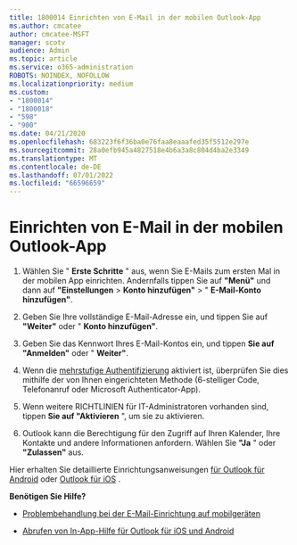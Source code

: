 ```yaml
---
title: 1800014 Einrichten von E-Mail in der mobilen Outlook-App
ms.author: cmcatee
author: cmcatee-MSFT
manager: scotv
audience: Admin
ms.topic: article
ms.service: o365-administration
ROBOTS: NOINDEX, NOFOLLOW
ms.localizationpriority: medium
ms.custom:
- "1800014"
- "1800018"
- "598"
- "900"
ms.date: 04/21/2020
ms.openlocfilehash: 683223f6f36ba0e76faa8eaaafed35f5512e297e
ms.sourcegitcommit: 28a0efb945a4827518e4b6a3a8c804d4ba2e3349
ms.translationtype: MT
ms.contentlocale: de-DE
ms.lasthandoff: 07/01/2022
ms.locfileid: "66596659"
---
```

# <a name="set-up-email-in-the-outlook-mobile-app"></a>Einrichten von E-Mail in der mobilen Outlook-App

1. Wählen Sie " **Erste Schritte** " aus, wenn Sie E-Mails zum ersten Mal in der mobilen App einrichten. Andernfalls tippen Sie auf **"Menü"** und dann auf **"Einstellungen** \> **Konto hinzufügen"** \> " **E-Mail-Konto hinzufügen"**.

2. Geben Sie Ihre vollständige E-Mail-Adresse ein, und tippen Sie auf **"Weiter"** oder " **Konto hinzufügen"**.

3. Geben Sie das Kennwort Ihres E-Mail-Kontos ein, und tippen **Sie auf "Anmelden"** oder " **Weiter"**.

4. Wenn die [mehrstufige Authentifizierung](https://docs.microsoft.com/microsoft-365/admin/security-and-compliance/set-up-multi-factor-authentication) aktiviert ist, überprüfen Sie dies mithilfe der von Ihnen eingerichteten Methode (6-stelliger Code, Telefonanruf oder Microsoft Authenticator-App).

5. Wenn weitere RICHTLINIEN für IT-Administratoren vorhanden sind, tippen **Sie auf "Aktivieren** ", um sie zu aktivieren.

6. Outlook kann die Berechtigung für den Zugriff auf Ihren Kalender, Ihre Kontakte und andere Informationen anfordern. Wählen Sie **"Ja** " oder **"Zulassen"** aus.

Hier erhalten Sie detaillierte Einrichtungsanweisungen [für Outlook für Android](https://support.microsoft.com/office/set-up-email-in-the-outlook-for-android-app-886db551-8dfa-4fd5-b835-f8e532091872) oder [Outlook für iOS](https://support.microsoft.com/office/set-up-an-outlook-account-in-the-ios-mail-app-b2de2161-cc1d-49ef-9ef9-81acd1c8e234) .
  
 **Benötigen Sie Hilfe?**
  
- [Problembehandlung bei der E-Mail-Einrichtung auf mobilgeräten](https://support.microsoft.com/office/troubleshoot-outlook-mobile-issues-a264ef01-9c88-48fb-9285-7017e4f31f02)

- [Abrufen von In-App-Hilfe für Outlook für iOS und Android](https://support.microsoft.com/office/get-in-app-help-for-outlook-for-ios-and-android-218a22d1-9fa5-4889-b689-de1c63493243?ui=en-us&rs=en-us&ad=us#ID0EAABAAA=Contact_Support)
